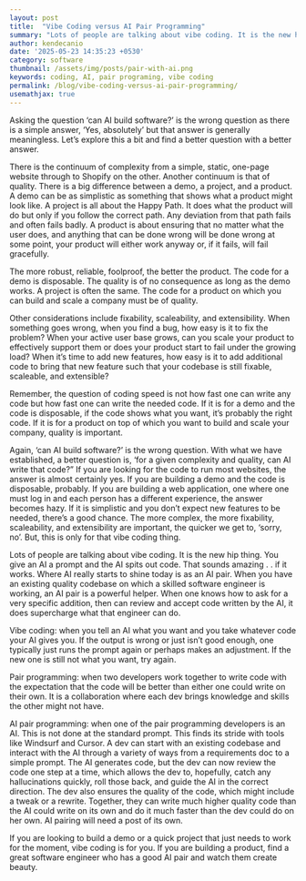 ```yaml
---
layout: post
title:  "Vibe Coding versus AI Pair Programming"
summary: "Lots of people are talking about vibe coding. It is the new hip thing. You give an AI a prompt and the AI spits out code. That sounds amazing . . if it works. Where AI really starts to shine today is as an AI pair. When you have an existing quality codebase on which a skilled software engineer is working, an AI pair is a powerful helper. When one knows how to ask for a very specific addition, then can review and accept code written by the AI, it does supercharge what that engineer can do. "
author: kendecanio
date: '2025-05-23 14:35:23 +0530'
category: software
thumbnail: /assets/img/posts/pair-with-ai.png
keywords: coding, AI, pair programing, vibe coding
permalink: /blog/vibe-coding-versus-ai-pair-programming/
usemathjax: true
---
```


Asking the question ‘can AI build software?’ is the wrong question as there is a simple answer, ‘Yes, absolutely’ but that answer is generally meaningless. Let’s explore this a bit and find a better question with a better answer.

There is the continuum of complexity from a simple, static, one-page website through to Shopify on the other. Another continuum is that of quality. There is a big difference between a demo, a project, and a product. A demo can be as simplistic as something that shows what a product might look like. A project is all about the Happy Path. It does what the product will do but only if you follow the correct path. Any deviation from that path fails and often fails badly. A product is about ensuring that no matter what the user does, and anything that can be done wrong will be done wrong at some point, your product will either work anyway or, if it fails, will fail gracefully.

The more robust, reliable, foolproof, the better the product. The code for a demo is disposable. The quality is of no consequence as long as the demo works. A project is often the same. The code for a product on which you can build and scale a company must be of quality.

Other considerations include fixability, scaleability, and extensibility. When something goes wrong, when you find a bug, how easy is it to fix the problem? When your active user base grows, can you scale your product to effectively support them or does your product start to fail under the growing load? When it’s time to add new features, how easy is it to add additional code to bring that new feature such that your codebase is still fixable, scaleable, and extensible?

Remember, the question of coding speed is not how fast one can write any code but how fast one can write the needed code. If it is for a demo and the code is disposable, if the code shows what you want, it’s probably the right code. If it is for a product on top of which you want to build and scale your company, quality is important.

Again, ‘can AI build software?’ is the wrong question. With what we have established, a better question is, ‘for a given complexity and quality, can AI write that code?” If you are looking for the code to run most websites, the answer is almost certainly yes. If you are building a demo and the code is disposable, probably. If you are building a web application, one where one must log in and each person has a different experience, the answer becomes hazy. If it is simplistic and you don’t expect new features to be needed, there’s a good chance. The more complex, the more fixability, scaleability, and extensibility are important, the quicker we get to, ‘sorry, no’. But, this is only for that vibe coding thing.

Lots of people are talking about vibe coding. It is the new hip thing. You give an AI a prompt and the AI spits out code. That sounds amazing . . if it works. Where AI really starts to shine today is as an AI pair. When you have an existing quality codebase on which a skilled software engineer is working, an AI pair is a powerful helper. When one knows how to ask for a very specific addition, then can review and accept code written by the AI, it does supercharge what that engineer can do.

Vibe coding: when you tell an AI what you want and you take whatever code your AI gives you. If the output is wrong or just isn’t good enough, one typically just runs the prompt again or perhaps makes an adjustment. If the new one is still not what you want, try again.

Pair programming: when two developers work together to write code with the expectation that the code will be better than either one could write on their own. It is a collaboration where each dev brings knowledge and skills the other might not have.

AI pair programming: when one of the pair programming developers is an AI. This is not done at the standard prompt. This finds its stride with tools like Windsurf and Cursor. A dev can start with an existing codebase and interact with the AI through a variety of ways from a requirements doc to a simple prompt. The AI generates code, but the dev can now review the code one step at a time, which allows the dev to, hopefully, catch any hallucinations quickly, roll those back, and guide the AI in the correct direction. The dev also ensures the quality of the code, which might include a tweak or a rewrite. Together, they can write much higher quality code than the AI could write on its own and do it much faster than the dev could do on her own. AI pairing will need a post of its own.

If you are looking to build a demo or a quick project that just needs to work for the moment, vibe coding is for you. If you are building a product, find a great software engineer who has a good AI pair and watch them create beauty.